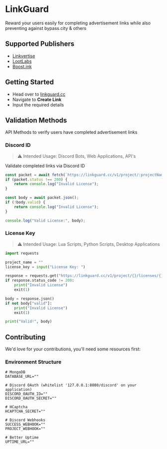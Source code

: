 # LinkGuard
Reward your users easily for completing advertisement links while also preventing against bypass.city & others

## Supported Publishers
- [Linkvertise](https://linkvertise.com)
- [LootLabs](https://lootlabs.gg)
- [Boost.ink](https://boost.ink)

## Getting Started
- Head over to [linkguard.cc](https://linkguard.cc)
- Navigate to **Create Link**
- Input the required details

## Validation Methods
API Methods to verify users have completed advertisement links

### Discord ID
> :warning: Intended Usage: Discord Bots, Web Applications, API's

Validate completed links via Discord ID
```javascript
const packet = await fetch(`https://linkguard.cc/v1/project/:projectName/discord/:discordID`);
if (packet.status !== 200) {
    return console.log("Invalid License");
}

const body = await packet.json();
if (!body.valid) {
    return console.log("Invalid License");
}

console.log("Valid License:", body);
```

### License Key
> :warning: Intended Usage: Lua Scripts, Python Scripts, Desktop Applications
```python
import requests

project_name = ""
license_key = input("License Key: ")

response = requests.get("https://linkguard.cc/v1/project/{}/licenses/{}".format(project_name, license_key))
if response.status_code != 200:
    print("Invalid License")
    exit(1)

body = response.json()
if not body["valid"]:
    print("Invalid License")
    exit(1)

print("Valid!", body)
```

## Contributing
We'd love for your contributions, you'll need some resources first:

### Environment Structure
```env
# MongoDB
DATABASE_URL=""

# Discord OAuth (whitelist '127.0.0.1:8080/discord' on your application)
DISCORD_OAUTH_ID=""
DISCORD_OAUTH_SECRET=""

# HCaptcha
HCAPTCHA_SECRET=""

# Discord Webhooks
SUCCESS_WEBHOOK=""
PROJECT_WEBHOOK=""

# Better Uptime
UPTIME_URL=""
```